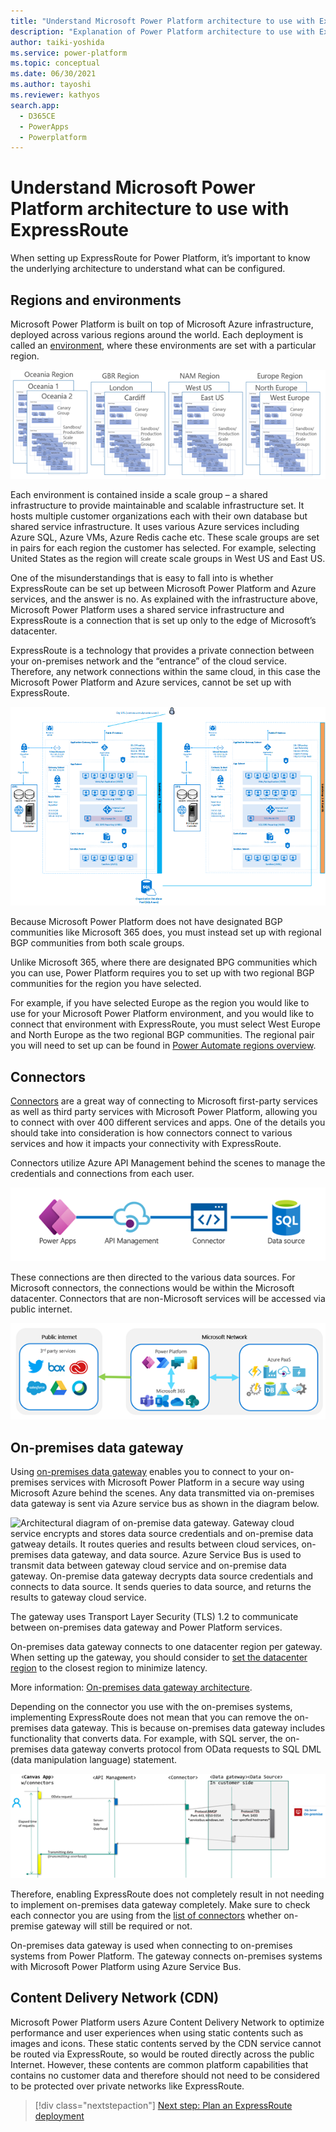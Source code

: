 ```yaml
---
title: "Understand Microsoft Power Platform architecture to use with ExpressRoute | MicrosoftDocs"
description: "Explanation of Power Platform architecture to use with ExpressRoute"
author: taiki-yoshida
ms.service: power-platform
ms.topic: conceptual
ms.date: 06/30/2021
ms.author: tayoshi
ms.reviewer: kathyos
search.app: 
  - D365CE
  - PowerApps
  - Powerplatform
---
```


# Understand Microsoft Power Platform architecture to use with ExpressRoute

When setting up ExpressRoute for Power Platform, it’s important to know the
underlying architecture to understand what can be configured.

## Regions and environments

Microsoft Power Platform is built on top of Microsoft Azure infrastructure,
deployed across various regions around the world. Each deployment is called an
[environment](/power-platform/admin/environments-overview), where these environments are set with a particular region.

![Diagram illustrating each Power Platform region with its corresponding data centers](media/region-and-data-centers.png)

Each environment is contained inside a scale group – a shared infrastructure to
provide maintainable and scalable infrastructure set. It hosts multiple customer
organizations each with their own database but shared service infrastructure. It
uses various Azure services including Azure SQL, Azure VMs, Azure Redis cache
etc. These scale groups are set in pairs for each region the customer has
selected. For example, selecting United States as the region will create scale
groups in West US and East US.

One of the misunderstandings that is easy to fall into is whether ExpressRoute
can be set up between Microsoft Power Platform and Azure services, and the answer is no.
As explained with the infrastructure above, Microsoft Power Platform uses a shared service
infrastructure and ExpressRoute is a connection that is set up only to the edge
of Microsoft’s datacenter.

ExpressRoute is a technology that provides a private connection between your
on-premises network and the “entrance” of the cloud service. Therefore, any
network connections within the same cloud, in this case the Microsoft Power Platform and
Azure services, cannot be set up with ExpressRoute.

![Architectural diagram of Power Platform environments](media/environment-architecture.png)

Because Microsoft Power Platform does not have designated BGP communities like Microsoft
365 does, you must instead set up with regional BGP communities from both scale
groups.

Unlike Microsoft 365, where there are designated BPG communities which you can
use, Power Platform requires you to set up with two regional BGP communities for
the region you have selected.

For example, if you have selected Europe as the region you would like to use for
your Microsoft Power Platform environment, and you would like to connect that environment
with ExpressRoute, you must select West Europe and North Europe as the two
regional BGP communities. The regional pair you will need to set up can be found
in [Power Automate regions
overview](/power-automate/regions-overview).

## Connectors

[Connectors](/connectors/connectors) are a great way of connecting to Microsoft first-party services as
well as third party services with Microsoft Power Platform, allowing you to
connect with over 400 different services and apps. One of the details you should
take into consideration is how connectors connect to various services and how it
impacts your connectivity with ExpressRoute.

Connectors utilize Azure API Management behind the scenes to manage the
credentials and connections from each user.

![Power Apps using API management to connect to various data sources.](media/apim-datasource.png)

These connections are then directed to the various data sources. For Microsoft
connectors, the connections would be within the Microsoft datacenter. Connectors
that are non-Microsoft services will be accessed via public internet.

![Overview of relations between Microsoft Power Platform and connections to other services](media/public-internet-and-microsoft-network.png)

## On-premises data gateway

Using [on-premises data gateway](/data-integration/gateway/service-gateway-onprem) enables you to connect to your on-premises
services with Microsoft Power Platform in a secure way using Microsoft Azure
behind the scenes. Any data transmitted via on-premises data gateway is sent via
Azure service bus as shown in the diagram below.

![Architectural diagram of on-premise data gateway. Gateway cloud service encrypts and stores data source credentials and on-premise data gatweay details. It routes queries and results between cloud services, on-premises data gateway, and data source. Azure Service Bus is used to transmit data between gateway cloud service and on-premise data gateway. On-premise data gateway decrypts data source credentials and connects to data source. It sends queries to data source, and returns the results to gateway cloud service.](media/data-gateway-architecture.png)

The gateway uses Transport Layer Security (TLS) 1.2 to communicate between
on-premises data gateway and Power Platform services.

On-premises data gateway connects to one datacenter region per gateway. When
setting up the gateway, you should consider to [set the datacenter
region](/data-integration/gateway/service-gateway-data-region)
to the closest region to minimize latency.

More information: [On-premises data gateway
architecture](https://docs.microsoft.com/data-integration/gateway/service-gateway-onprem-indepth).

Depending on the connector you use with the on-premises systems, implementing
ExpressRoute does not mean that you can remove the on-premises data gateway.
This is because on-premises data gateway includes functionality that converts
data. For example, with SQL server, the on-premises data gateway converts
protocol from OData requests to SQL DML (data manipulation language) statement.

![Diagram showing how connectors connect to data sources behind the scenes.](media/inside-connectors.png)

Therefore, enabling ExpressRoute does not completely result in not needing to
implement on-premises data gateway completely. Make sure to check each connector
you are using from the [list of
connectors](/power-automate/gateway-manage) whether
on-premise gateway will still be required or not.

On-premises data gateway is used when connecting to on-premises systems from
Power Platform. The gateway connects on-premises systems with Microsoft Power
Platform using Azure Service Bus.

## Content Delivery Network (CDN)

Microsoft Power Platform users Azure Content Delivery Network to optimize performance and
user experiences when using static contents such as images and icons. These
static contents served by the CDN service cannot be routed via ExpressRoute, so
would be routed directly across the public Internet. However, these contents are
common platform capabilities that contains no customer data and therefore should
not need to be considered to be protected over private networks like
ExpressRoute.

> [!div class="nextstepaction"]
> [Next step: Plan an ExpressRoute deployment](planning-expressroute.md)
